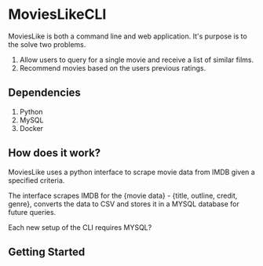 # MoviesLikeCLI

MoviesLike is both a command line and web application. It's purpose is to the solve two problems.

1. Allow users to query for a single movie and receive a list of similar films.
2. Recommend movies based on the users previous ratings.

## Dependencies

1. Python
2. MySQL
3. Docker

## How does it work?

MoviesLike uses a python interface to scrape movie data from IMDB given a specified criteria.

The interface scrapes IMDB for the {movie data} - {title, outline, credit, genre}, converts the data to CSV and stores it in a MYSQL database for future queries.

Each new setup of the CLI requires MYSQL?

## Getting Started
